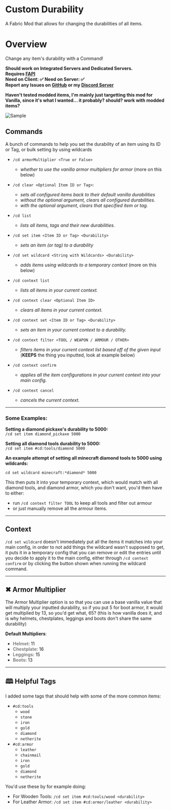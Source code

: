 #  Custom Durability
A Fabric Mod that allows for changing the durabilities of all items.

# Overview
Change any item's durability with a Command!

**Should work on Integrated Servers and Dedicated Servers.**\
**Requires [FAPI](${fabric})**\
**Need on Client: ✅  Need on Server: ✅**\
**Report any Issues on [GitHub](https://github.com/GravityCY/CustomDurability/issues) or my [Discord Server](https://discord.gg/k6SEKxDbpF)**

**Haven't tested modded items, I'm mainly just targetting this mod for Vanilla, since it's what I wanted... it probably? should? work with modded items?**

![Sample](https://i.imgur.com/EcObE6G.png)

## Commands
A bunch of commands to help you set the durability of an item using its ID or Tag, or bulk setting by using wildcards
- `/cd armorMultiplier <True or False>`
  - _whether to use the vanilla armor multipliers for armor_ (more on this below)
- `/cd clear <Optional Item ID or Tag>`: 
  - _sets all configured items back to their default vanilla durabilities_ 
  - _without the optional argument, clears all configured durabilities._
  - _with the optional argument, clears that specified item or tag._
- `/cd list`
  - *lists all items, tags and their new durabilities.*


- `/cd set item <Item ID or Tag> <Durability>`
  - *sets an item (or tag) to a durability*
- `/cd set wildcard <String with Wildcards> <Durability>` 
  - *adds items using wildcards to a temporary context* (more on this below)


- `/cd context list`
  - *lists all items in your current context.*
- `/cd context clear <Optional Item ID>`
  - *clears all items in your current context.*
- `/cd context set <Item ID or Tag> <Durability>`
  - *sets an item in your current context to a durability.*
- `/cd context filter <TOOL / WEAPON / ARMOUR / OTHER>`
  - *filters items in your current context list based off of the given input* (**KEEPS** the thing you inputted, look at example below) 
- `/cd context confirm`
  - *applies all the item configurations in your current context into your main config.*
- `/cd context cancel`
  - *cancels the current context.*

---

### Some Examples:

**Setting a diamond pickaxe's durability to 5000:**\
`/cd set item diamond_pickaxe 5000`

**Setting all diamond tools durability to 5000:**\
`/cd set item #cd:tools/diamond 5000`

**An example attempt of setting all minecraft diamond tools to 5000 using wildcards:**

`cd set wildcard minecraft:*diamond* 5000`

This then puts it into your temporary context, which would match with all diamond tools, 
and diamond armor, which you don't want, you'd then have to either:
- run `/cd context filter TOOL` to keep all tools and filter out armour
- or just manually remove all the armour items.

---

## Context
`/cd set wildcard` doesn't immediately put all the items it matches into your main config, 
in order to not add things the wildcard wasn't supposed to get, it puts it in a temporary config that you can remove or edit the entries until you decide to 
apply it to the main config, either through `/cd context confirm` or by clicking the button shown when running the wildcard command.

---

## ✖ Armor Multiplier
The Armor Multiplier option is so that you can use a base vanilla value that will multiply
your inputted durability, so if you put 5 for boot armor, it would get multiplied by 13, so you'd get what, 65?
(this is how vanilla does it, and is why helmets, chestplates, leggings and boots don't share the same durability)

**Default Multipliers**:
- <span style="color:gray;">**Helmet**</span>: 11
- <span style="color:gray;">**Chestplate**</span>: 16
- <span style="color:gray;">**Leggings**</span>: 15
- <span style="color:gray;">**Boots**</span>: 13

---

## 🕮 Helpful Tags
I added some tags that should help with some of the more common items:

- `#cd:tools`
  - `wood`
  - `stone`
  - `iron`
  - `gold`
  - `diamond`
  - `netherite`
- `#cd:armor`
  - `leather`
  - `chainmail`
  - `iron`
  - `gold`
  - `diamond`
  - `netherite`

You'd use these by for example doing:
- For Wooden Tools: `/cd set item #cd:tools/wood <durability>`
- For Leather Armor: `/cd set item #cd:armor/leather <durability>`